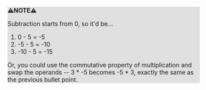 <div style="margin:2em; background-color: #e0e0e0;">

<strong>⚠️NOTE️️️⚠️</strong>

Subtraction starts from 0, so it'd be...
1. 0 - 5 = -5
2. -5 - 5 = -10
3. -10 - 5 = -15

Or, you could use the commutative property of multiplication and swap the operands -- 3 \* -5 becomes -5 \* 3, exactly the same as the previous bullet point.
</div>

